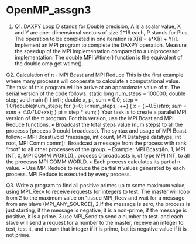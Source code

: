 # OpenMP_assgn3 
1. Q1. DAXPY Loop
D stands for Double precision, A is a scalar value, X and Y are one-
dimensional vectors of size 2^16 each, P stands for Plus. The operation
to be completed in one iteration is X[i] = a*X[i] + Y[i]. Implement an
MPI program to complete the DAXPY operation. Measure the speedup of the
MPI implementation compared to a uniprocessor implementation. The double
MPI Wtime() function is the equivalent of the double omp get wtime().


Q2. Calculation of π - MPI Bcast and MPI Reduce
This is the first example where many processs will cooperate to calculate
a computational value. The task of this program will be arrive at an
approximate value of π. The serial version of the code follows.
static long num_steps = 100000;
double step;
void main ()
{
int i;
double x, pi, sum = 0.0; step = 1.0/(double)num_steps; for (i=0;
i<num_steps; i++) { x = (i+0.5)*step;
sum = sum + 4.0/(1.0+x*x);
}
pi = step * sum;
}
Your task is to create a parallel MPI version of the π program. For this
version, use the MPI Bcast and MPI Reduce functions.
• Broadcast the total steps value (num steps) to all the processs
(process 0 could broadcast). The syntax and usage of MPI Bcast follow:
– MPI Bcast(void *message, int count, MPI Datatype datatype, int root,
MPI Comm comm);:
Broadcast a message from the process with rank “root” to all other
processes of the group. – Example: MPI Bcast(&n, 1, MPI INT, 0, MPI COMM
WORLD);. process 0 broadcasts n, of type MPI INT, to all the processs
MPI COMM WORLD.
• Each process calculates its partial π value.
• Use MPI Reduce to reduce the partial π values generated by each
process. MPI Reduce is executed by every process.


Q3. Write a program to find all positive primes up to some maximum value,
using MPI_Recv to receive requests for integers to test. The master will
loop from 2 to the maximum value on
1.issue MPI_Recv and wait for a message from any slave (MPI_ANY_SOURCE),
2.if the message is zero, the process is just starting, if the message
is negative, it is a non-prime, if the message is positive, it is a
prime.
3.use MPI_Send to send a number to test.
and each slave will send a request for a number to the master, receive
an integer to test, test it, and return that integer if it is prime, but
its negative value if it is not prime.
